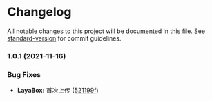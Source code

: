 # Changelog

All notable changes to this project will be documented in this file. See [standard-version](https://github.com/conventional-changelog/standard-version) for commit guidelines.

### 1.0.1 (2021-11-16)


### Bug Fixes

* **LayaBox:** 首次上传 ([521199f](https://github.com/Guo0625/LayaBoxDemo/commit/521199f1d9fba2809ff843c8dbf549cbe859c932))
